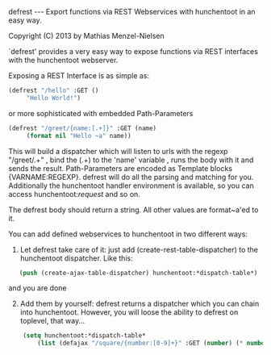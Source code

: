 defrest   ---  Export functions via REST Webservices with hunchentoot in an easy way.

Copyright (C) 2013 by Mathias Menzel-Nielsen




`defrest' provides a very easy way to expose functions via REST interfaces with the hunchentoot webserver.

Exposing a REST Interface is as simple as:

```lisp
(defrest "/hello" :GET ()
	 "Hello World!")
```

or more sophisticated with embedded Path-Parameters

```lisp
(defrest "/greet/{name:[.+]}" :GET (name)
	 (format nil "Hello ~a" name))
```

This will build a dispatcher which will listen to urls with the regexp "/greet/.+" , bind the (.+) to the 'name' variable , runs the body with it and sends the result.
Path-Parameters are encoded as Template blocks {VARNAME:REGEXP}. defrest will do all the parsing and matching for you.
Additionally the hunchentoot handler environment is available, so you can access hunchentoot:*request* and so on.

The defrest body should return a string. All other values are format~a'ed to it.



You can add defined webservices to hunchentoot in two different ways:

1. Let defrest take care of it:
   just add (create-rest-table-dispatcher) to the hunchentoot dispatcher. 
   Like this:

```lisp
   (push (create-ajax-table-dispatcher) hunchentoot:*dispatch-table*)
```


   and you are done

2.  Add them by yourself: 
    defrest returns a dispatcher which you can chain into hunchentoot.
    However, you will loose the ability to defrest on toplevel, that way...

```lisp
    (setq hunchentoot:*dispatch-table*
        (list (defajax "/square/{number:[0-9]+}" :GET (number) (* number number))))

```




